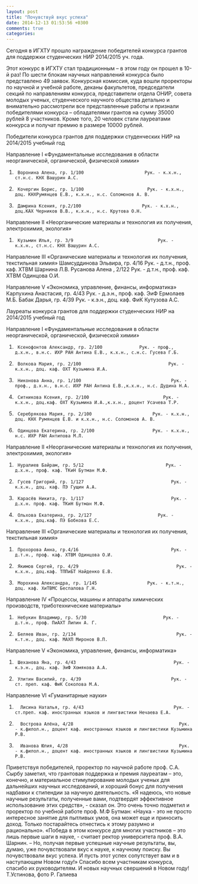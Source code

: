 ```yaml
---
layout: post
title: "Почувствуй вкус успеха"
date: 2014-12-13 01:53:56 +0300
comments: true
categories: 
---
```


Сегодня в ИГХТУ прошло награждение победителей конкурса грантов для поддержки студенческих НИР 2014/2015 уч. года.

<!--more-->

Этот конкурс в ИГХТУ стал традиционным – в этом году он прошел в 10-й раз! По шести блокам научных направлений конкурса было представлено 49 заявок. Конкурсная комиссия, куда вошли проректоры по научной и учебной работе, деканы факультетов, председатели секций по направлениям конкурса, представители отдела ОНИР, совета молодых ученых, студенческого научного общества детально и внимательно рассмотрели все представленные работы и признали победителями конкурса – обладателями грантов на сумму 35000 рублей 8 участников. Кроме того, 20 человек стали лауреатами конкурса и получат премию в размере 10000 рублей.
 
Победители конкурса грантов для поддержки студенческих НИР на 2014/2015 учебный год
 
Направление I «Фундаментальные исследования в области неорганической, органической, физической химии»
1.      Воронина Алена, гр. 1/100                       Рук. - к.х.н., ст.н.с. КНХ Вашурин А.С.
2.      Кочергин Борис, гр. 1/100                        Рук. - к.х.н., доц. КНХРумянцев Е.В., к.х.н., н.с. Соломонов А. В.
3.      Дамрина Ксения, гр.2/100                       Рук. - к.х.н., доц.КАХ Черников В.В., к.х.н., н.с. Крутова О.Н.
 
Направление II «Неорганические материалы и технология их получения, электрохимия, экология»
1.      Кузьмин Илья, гр. 3/9                                Рук. - к.х.н., ст.н.с. КНХ Вашурин А.С.
 
Направление III «Органические материалы и технология их получения, текстильная химия»
Шамсуддинова Эльвира, гр. 4/16    Рук. - д.т.н., проф. каф. ХТВМ Шарнина Л.В.
Русанова Алена , 2/122                       Рук. - д.т.н., проф. каф. ХТВМ Одинцова О.И.
 
Направление V «Экономика, управление, финансы, информатика»
Карпухина Анастасия, гр. 4/43                Рук. - д.э.н., проф. каф. ЭиФ Ермолаев М.Б.
Бабак Дарья, гр. 4/39                                  Рук. - к.э.н., доц. каф. ФиК Кутузова А.С.
 
Лауреаты конкурса грантов для поддержки студенческих НИР на 2014/2015 учебный год
 
Направление I «Фундаментальные исследования в области неорганической, органической, физической химии»
1.      Ксенофонтов Александр, гр. 2/100              Рук. - проф., д.х.н., в.н.с. ИХР РАН Антина Е.В., к.х.н., с.н.с. Гусева Г.Б.
2.      Волкова Мария, гр. 2/100                                 Рук. - к.х.н., доц. каф. ОХТ Кузьмина И.А.
3.      Никонова Анна, гр. 1/100                                  Рук. - проф., д.х.н., в.н.с. ИХР РАН Антина Е.В.,к.х.н., н.с. Дудина Н.А.
4.      Ситникова Ксения, гр. 2/100                            Рук. - к.х.н., доц.каф. ОХТ Кузьмина И.А.,к.х.н., доцент Усачева Т.Р.  
5.      Серебрякова Мария, гр. 2/100                       Рук. - к.х.н., доц. КНХ Румянцев Е.В. и к.х.н., н.с. Соломонов А. В.
6.      Одинцова Екатерина, гр. 2/100                      Рук. - к.х.н., н.с. ИХР РАН Антипова М.Л.
 
Направление II «Неорганические материалы и технология их получения, электрохимия, экология»
1.      Нуралиев Байрам, гр. 5/12                               Рук. - д.х.н., проф. каф. ТКиН Бутман М.Ф.
2.      Гусев Григорий, гр. 1/127                                 Рук. - к.х.н., доц. каф. ПЭ Гущин А.А.
3.      Карасёв Никита, гр. 1/117                                 Рук. - д.х.н. проф. каф. ТКиН Бутман М.Ф.
4.      Ольхова Екатерина, гр. 2/127                         Рук. - к.х.н., доц.каф. ПЭ Бобкова Е.С.
 
Направление III «Органические материалы и технология их получения, текстильная химия»
1.      Прохорова Анна, гр.4/16                                   Рук. - д.т.н., проф. каф. ХТВМ Одинцова О.И.
2.      Якимов Сергей, гр. 4/29                                     Рук. - к.х.н., доц.каф. ТППиБТ Найденко Е.В.
3.      Морохина Александра, гр. 1/145                   Рук. - к.т.н., доц. каф. ХиТВМС Беспалова Г.Н.
 
Направление IV «Процессы, машины и аппараты химических производств,
триботехнические материалы»
1.      Небукин Владимир, гр. 5/30                             Рук. - д.т.н., проф. ПиАХТ Липин А. Г.
2.      Беляев Иван, гр. 2/134                                      Рук. - к.т.н., доц. каф. МАХП Миронов В.П.
 
Направление V «Экономика, управление, финансы, информатика»
1.      Шеханова Яна, гр. 4/43                                     Рук. - к.э.н., доц. каф. ЭиФ Хомякова А.А. 
2.      Улитин Василий, гр. 4/39                                  Рук. - ст. преп. каф. ФиК Соколова М.А.
 
Направление VI «Гуманитарные науки»
1.       Лисина Наталья, гр. 4/43                                  Рук. - ст.преп. каф. иностранных языков и лингвистики Нечаева Е.А.
2.       Вострова Алёна, 4/28                                        Рук. - к.филол.н., доцент каф. иностранных языков и лингвистики Кузьмина Р.В.
3.       Иванова Юлия, 4/28                                          Рук. - к.филол.н., доцент каф. иностранных языков и лингвистики Кузьмина Р.В.
 
Приветствуя победителей, проректор по научной работе проф. С.А. Сырбу заметил, что грантовая поддержка и премия лауреатам – это, конечно, и материальное стимулирование молодых ученых для дальнейших научных исследований, и хороший бонус для получения надбавки к стипендии за научную деятельность. «Я надеюсь, что новые научные результаты, полученные вами, подтвердят эффективное использование этих средств», - сказал он. Это очень точно подметил и проректор по учебной работе проф. М.Ф Бутман: «Наука - это не просто интересное занятие для пытливых умов, она может еще и приносить доход. Только постарайтесь отнестись к этому разумно и рационально».
«Победа в этом конкурсе для многих участников – это лишь первые шаги в науке, - считает ректор  университета проф. В.А. Шарнин. – Но, получая первые успешные научные результаты, вы, думаю, уже почувствовали вкус к науке, к научному поиску. Вы почувствовали вкус успеха. И пусть этот успех сопутствует вам и в наступающем Новом году!»
Спасибо всем участникам конкурса, спасибо их руководителям. И новых научных свершений в Новом году!
Т.Устинова, фото Р. Галиева
